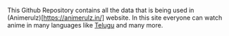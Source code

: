 This Github Repository contains all the data that is being used in (Animerulz)[https://animerulz.in/] website. In this site everyone can watch anime in many languages like [Telugu](https://animerulz.in/telugudubbed/) and many more.
